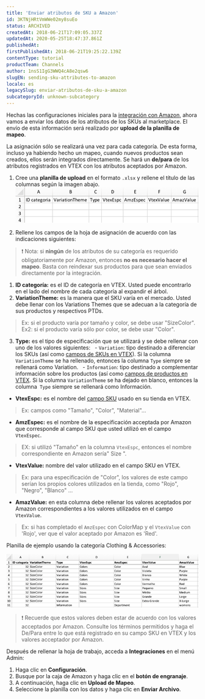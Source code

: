 ```yaml
---
title: 'Enviar atributos de SKU a Amazon'
id: 3KTNjHRtVmWWe02my8suEo
status: ARCHIVED
createdAt: 2018-06-21T17:09:05.337Z
updatedAt: 2020-05-25T18:47:37.861Z
publishedAt: 
firstPublishedAt: 2018-06-21T19:25:22.139Z
contentType: tutorial
productTeam: Channels
author: 1nsS1IgG3WWQ4cA8e2qsw6
slugEN: sending-sku-attributes-to-amazon
locale: es
legacySlug: enviar-atributos-de-sku-a-amazon
subcategoryId: unknown-subcategory
---
```


Hechas las configuraciones iniciales para la [integración con Amazon](/es/tutorial/integrar-con-amazon), ahora vamos a enviar los datos de los atributos de los SKUs al marketplace. El envío de esta información será realizado por __upload de la planilla de mapeo__.

La asignación sólo se realizará una vez para cada categoría. De esta forma, incluso ya habiendo hecho un mapeo, cuando nuevos productos sean creados, ellos serán integrados directamente. Se hará un __de/para__ de los atributos registrados en VTEX con los atributos aceptados por Amazon.

1. Cree una __planilla de upload__ en el formato `.xlsx` y rellene el título de las columnas según la imagen abajo.![Modelo Atributos Amazon](https://raw.githubusercontent.com/vtexdocs/help-center-content/refs/heads/main/docs/es/tutorials/Untitled%20category/Untitled%20subcategory/enviar-atributos-de-sku-a-amazon_1.png)

2. Rellene los campos de la hoja de asignación de acuerdo con las indicaciones siguientes:

>❗ Nota: si **ningún** de los atributos de su categoría es requerido obligatoriamente por Amazon, entonces **no es necesario hacer el mapeo**. Basta con reindexar sus productos para que sean enviados directamente por la integración.

1. __ID categoría:__ es el ID de categoría en VTEX. Usted puede encontrarlo en el lado del nombre de cada categoría al expandir el árbol.
2. __VariationTheme:__ es la manera que el SKU varía en el mercado. Usted debe llenar con los Variations Themes que se adecuan a la categoría de sus productos y respectivos PTDs.
> Ex: si el producto varía por tamaño y color, se debe usar "SizeColor".
> Ex2: si el producto varía sólo por color, se debe usar "Color".
3. __Type:__ es el tipo de especificación que se utilizará y se debe rellenar con uno de los valores siguientes:
  - `Variation`: tipo destinado a diferenciar los SKUs (así como [campos de SKUs en VTEX](/es/tutorial/criando-campo-de-sku)). Si la columna `VariationTheme` se ha rellenado, entonces la columna `Type` siempre se rellenará como Variation.
  - `Information`: tipo destinado a complementar información sobre los productos (así como [campos de productos en VTEX](/es/tutorial/criando-um-campo-de-produto). Si la columna `VariationTheme` se ha dejado en blanco, entonces la columna` Type` siempre se rellenará como Información.
- __VtexEspc:__ es el nombre del [campo SKU](/es/tutorial/criando-campo-de-sku) usado en su tienda en VTEX.
> Ex: campos como "Tamaño", "Color", "Material"...
- __AmzEspec:__ es el nombre de la especificación acceptada por Amazon que corresponde al campo SKU que usted utilizó en el campo `VtexEspec`. 
> EX: si utilizó "Tamaño" en la columna `VtexEspc`, entonces el nombre correspondiente en Amazon sería" Size ".
- __VtexValue:__ nombre del valor utilizado en el campo SKU en VTEX.
> Ex: para una especificación de "Color", los valores de este campo serían los propios colores utilizados en la tienda, como "Rojo", "Negro", "Blanco" ...
- __AmazValue:__ en esta columna debe rellenar los valores aceptados por Amazon correspondientes a los valores utilizados en el campo `VtexValue`. 
> Ex: si has completado el `AmzEspec` con ColorMap y el `VtexValue` con 'Rojo', ver que el valor aceptado por Amazon es 'Red'.

Planilla de ejemplo usando la categoría Clothing & Accessories:

![Amazon Mapeamento ](https://raw.githubusercontent.com/vtexdocs/help-center-content/refs/heads/main/docs/es/tutorials/Untitled%20category/Untitled%20subcategory/enviar-atributos-de-sku-a-amazon_2.png)

>❗ Recuerde que estos valores deben estar de acuerdo con los valores acceptados por Amazon. Consulte los términos permitidos y haga el De/Para entre lo que está registrado en su campo SKU en VTEX y los valores acceptador por Amazon.

Después de rellenar la hoja de trabajo, acceda a __Integraciones__ en el menú Admin:

1. Haga clic en __Configuración__.
2. Busque por la caja de Amazon y haga clic en el __botón de engranaje__.
3. A continuación, haga clic en __Upload de Mapeo__.
4. Seleccione la planilla con los datos y haga clic en __Enviar Archivo__.
